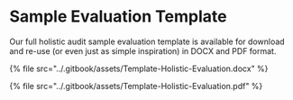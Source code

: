 # Sample Evaluation Template

Our full holistic audit sample evaluation template is available for download and re-use (or even just as simple inspiration) in DOCX and PDF format.&#x20;

{% file src="../.gitbook/assets/Template-Holistic-Evaluation.docx" %}

{% file src="../.gitbook/assets/Template-Holistic-Evaluation.pdf" %}
